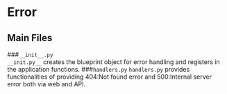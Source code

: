 # Error
## Main Files

###`__init__.py`	 
`__init.py__` creates the blueprint object for error handling and registers in the application functions.
###`handlers.py` 
`handlers.py` provides functionalities of providing 404:Not found error and 500:Internal server error both via web and API.

